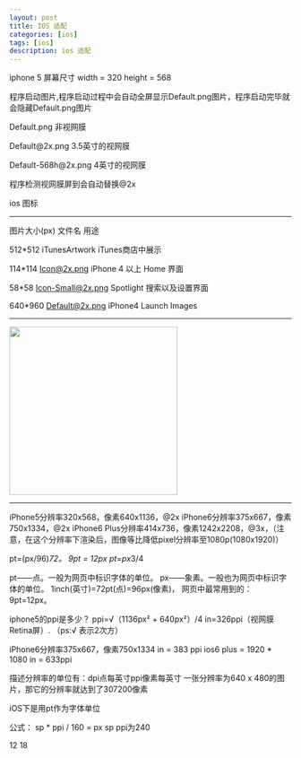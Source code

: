 ```yaml
---
layout: post
title: IOS 适配
categories: [ios]
tags: [ios]
description: ios 适配
---
```


iphone 5 屏幕尺寸 width = 320 height = 568

<p>程序启动图片,程序启动过程中会自动全屏显示Default.png图片，程序启动完毕就会隐藏Default.png图片 </p>
<p>Default.png 非视网膜</p>
<p>Default@2x.png 3.5英寸的视网膜</p>
<p>Default-568h@2x.png 4英寸的视网膜</p>
<p>程序检测视网膜屏到会自动替换@2x</p>


ios 图标

--------------------------------------------------------------------------------------------

图片大小(px)        文件名                                   用途

512*512            iTunesArtwork                     iTunes商店中展示

114*114            Icon@2x.png                       iPhone 4 以上  Home 界面

58*58              Icon-Small@2x.png                 Spotlight 搜索以及设置界面

640*960            Default@2x.png                    iPhone4 Launch Images 


--------------------------------------------------------------------------------------------

 <img src="{{ site.BASE_PATH }}/assets/ico/ios-device-px.png" height="300"  class="img-rounded author-image" />


 ---------------------------------------------------------------------------


iPhone5分辨率320x568，像素640x1136，@2x
iPhone6分辨率375x667，像素750x1334，@2x
iPhone6 Plus分辨率414x736，像素1242x2208，@3x，（注意，在这个分辨率下渲染后，图像等比降低pixel分辨率至1080p(1080x1920)）
 

pt=(px/96)*72。
9pt = 12px
pt=px*3/4


pt——点。一般为网页中标识字体的单位。 
px——象素。一般也为网页中标识字体的单位。 
1inch(英寸)=72pt(点)=96px(像素)，
网页中最常用到的：9pt=12px。  

iphone5的ppi是多少？
ppi=√（1136px² + 640px²）/4 in=326ppi（视网膜Retina屏）.
（ps:√ 表示2次方）

iPhone6分辨率375x667，像素750x1334  in = 383 ppi
ios6 plus = 1920 * 1080   in = 633ppi

描述分辨率的单位有：dpi点每英寸ppi像素每英寸
一张分辨率为640 x 480的图片，那它的分辨率就达到了307200像素

iOS下是用pt作为字体单位


公式： sp * ppi / 160 = px
sp        ppi为240   

12           18



